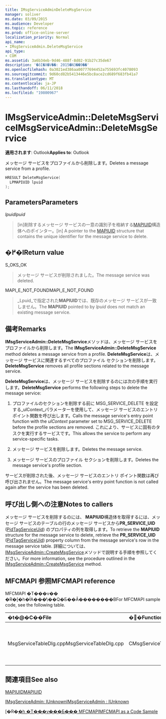```yaml
---
title: IMsgServiceAdminDeleteMsgService
manager: soliver
ms.date: 03/09/2015
ms.audience: Developer
ms.topic: reference
ms.prod: office-online-server
localization_priority: Normal
api_name:
- IMsgServiceAdmin.DeleteMsgService
api_type:
- COM
ms.assetid: 3a6b34eb-9d46-488f-8d02-91b27c35de67
description: '�ŏI�X�V��: 2015�N3��9��'
ms.openlocfilehash: 0a3021ed386aa00777694452a755693fc4078093
ms.sourcegitcommit: 9d60cd82b5413446e5bc8ace2cd689f683fb41a7
ms.translationtype: MT
ms.contentlocale: ja-JP
ms.lasthandoff: 06/11/2018
ms.locfileid: "19800967"
---
```

# <a name="imsgserviceadmindeletemsgservice"></a><span data-ttu-id="20cc8-103">IMsgServiceAdmin::DeleteMsgService</span><span class="sxs-lookup"><span data-stu-id="20cc8-103">IMsgServiceAdmin::DeleteMsgService</span></span>

  
  
<span data-ttu-id="20cc8-104">**適用されます**: Outlook</span><span class="sxs-lookup"><span data-stu-id="20cc8-104">**Applies to**: Outlook</span></span> 
  
<span data-ttu-id="20cc8-105">メッセージ サービスをプロファイルから削除します。</span><span class="sxs-lookup"><span data-stu-id="20cc8-105">Deletes a message service from a profile.</span></span>
  
```cpp
HRESULT DeleteMsgService(
  LPMAPIUID lpuid
);
```

## <a name="parameters"></a><span data-ttu-id="20cc8-106">Parameters</span><span class="sxs-lookup"><span data-stu-id="20cc8-106">Parameters</span></span>

 <span data-ttu-id="20cc8-107">_lpuid_</span><span class="sxs-lookup"><span data-stu-id="20cc8-107">_lpuid_</span></span>
  
> <span data-ttu-id="20cc8-108">[in]削除するメッセージ サービスの一意の識別子を格納する[MAPIUID](mapiuid.md)構造体へのポインター。</span><span class="sxs-lookup"><span data-stu-id="20cc8-108">[in] A pointer to the [MAPIUID](mapiuid.md) structure that contains the unique identifier for the message service to delete.</span></span> 
    
## <a name="return-value"></a><span data-ttu-id="20cc8-109">�߂�l</span><span class="sxs-lookup"><span data-stu-id="20cc8-109">Return value</span></span>

<span data-ttu-id="20cc8-110">S_OK</span><span class="sxs-lookup"><span data-stu-id="20cc8-110">S_OK</span></span> 
  
> <span data-ttu-id="20cc8-111">メッセージ サービスが削除されました。</span><span class="sxs-lookup"><span data-stu-id="20cc8-111">The message service was deleted.</span></span>
    
<span data-ttu-id="20cc8-112">MAPI_E_NOT_FOUND</span><span class="sxs-lookup"><span data-stu-id="20cc8-112">MAPI_E_NOT_FOUND</span></span> 
  
> <span data-ttu-id="20cc8-113">_Lpuid_で指定された**MAPIUID**では、既存のメッセージ サービスが一致しません。</span><span class="sxs-lookup"><span data-stu-id="20cc8-113">The **MAPIUID** pointed to by  _lpuid_ does not match an existing message service.</span></span> 
    
## <a name="remarks"></a><span data-ttu-id="20cc8-114">備考</span><span class="sxs-lookup"><span data-stu-id="20cc8-114">Remarks</span></span>

<span data-ttu-id="20cc8-115">**IMsgServiceAdmin::DeleteMsgService**メソッドは、メッセージ サービスをプロファイルから削除します。</span><span class="sxs-lookup"><span data-stu-id="20cc8-115">The **IMsgServiceAdmin::DeleteMsgService** method deletes a message service from a profile.</span></span> <span data-ttu-id="20cc8-116">**DeleteMsgService**は、メッセージ サービスに関連するすべてのプロファイル セクションを削除します。</span><span class="sxs-lookup"><span data-stu-id="20cc8-116">**DeleteMsgService** removes all profile sections related to the message service.</span></span> 
  
 <span data-ttu-id="20cc8-117">**DeleteMsgService**は、メッセージ サービスを削除するのには次の手順を実行します。</span><span class="sxs-lookup"><span data-stu-id="20cc8-117">**DeleteMsgService** performs the following steps to delete the message service:</span></span> 
  
1. <span data-ttu-id="20cc8-118">プロファイルのセクションを削除する前に MSG_SERVICE_DELETE を設定する_ulContext_パラメーターを使用して、メッセージ サービスのエントリ ポイント関数を呼び出します。</span><span class="sxs-lookup"><span data-stu-id="20cc8-118">Calls the message service's entry point function with the  _ulContext_ parameter set to MSG_SERVICE_DELETE before the profile sections are removed.</span></span> <span data-ttu-id="20cc8-119">これにより、サービスに固有のタスクを実行するサービスです。</span><span class="sxs-lookup"><span data-stu-id="20cc8-119">This allows the service to perform any service-specific tasks.</span></span> 
    
2. <span data-ttu-id="20cc8-120">メッセージ サービスを削除します。</span><span class="sxs-lookup"><span data-stu-id="20cc8-120">Deletes the message service.</span></span>
    
3. <span data-ttu-id="20cc8-121">メッセージ サービスのプロファイル セクションを削除します。</span><span class="sxs-lookup"><span data-stu-id="20cc8-121">Deletes the message service's profile section.</span></span>
    
<span data-ttu-id="20cc8-122">サービスが削除された後、メッセージ サービスのエントリ ポイント関数は再び呼び出されません。</span><span class="sxs-lookup"><span data-stu-id="20cc8-122">The message service's entry point function is not called again after the service has been deleted.</span></span>
  
## <a name="notes-to-callers"></a><span data-ttu-id="20cc8-123">呼び出し側への注意</span><span class="sxs-lookup"><span data-stu-id="20cc8-123">Notes to callers</span></span>

<span data-ttu-id="20cc8-124">メッセージ サービスを削除するのには、 **MAPIUID**構造体を取得するには、メッセージ サービスのテーブルの行のメッセージ サービスから**PR_SERVICE_UID** ([PidTagServiceUid](pidtagserviceuid-canonical-property.md)) のプロパティの列を取得します。</span><span class="sxs-lookup"><span data-stu-id="20cc8-124">To retrieve the **MAPIUID** structure for the message service to delete, retrieve the **PR_SERVICE_UID** ([PidTagServiceUid](pidtagserviceuid-canonical-property.md)) property column from the message service's row in the message service table.</span></span> <span data-ttu-id="20cc8-125">詳細については、 [IMsgServiceAdmin::CreateMsgService](imsgserviceadmin-createmsgservice.md)メソッドで説明する手順を参照してください。</span><span class="sxs-lookup"><span data-stu-id="20cc8-125">For more information, see the procedure outlined in the [IMsgServiceAdmin::CreateMsgService](imsgserviceadmin-createmsgservice.md) method.</span></span> 
  
## <a name="mfcmapi-reference"></a><span data-ttu-id="20cc8-126">MFCMAPI 参照</span><span class="sxs-lookup"><span data-stu-id="20cc8-126">MFCMAPI reference</span></span>

<span data-ttu-id="20cc8-127">MFCMAPI �T���v�� �R�[�h�ł́A���̕\��Q�Ƃ��Ă��������B</span><span class="sxs-lookup"><span data-stu-id="20cc8-127">For MFCMAPI sample code, see the following table.</span></span>
  
|<span data-ttu-id="20cc8-128">**�t�@�C��**</span><span class="sxs-lookup"><span data-stu-id="20cc8-128">**File**</span></span>|<span data-ttu-id="20cc8-129">**�֐�**</span><span class="sxs-lookup"><span data-stu-id="20cc8-129">**Function**</span></span>|<span data-ttu-id="20cc8-130">**�R�����g**</span><span class="sxs-lookup"><span data-stu-id="20cc8-130">**Comment**</span></span>|
|:-----|:-----|:-----|
|<span data-ttu-id="20cc8-131">MsgServiceTableDlg.cpp</span><span class="sxs-lookup"><span data-stu-id="20cc8-131">MsgServiceTableDlg.cpp</span></span>  <br/> |<span data-ttu-id="20cc8-132">CMsgServiceTableDlg::OnDeleteSelectedItem</span><span class="sxs-lookup"><span data-stu-id="20cc8-132">CMsgServiceTableDlg::OnDeleteSelectedItem</span></span>  <br/> |<span data-ttu-id="20cc8-133">MFCMAPI では、 **IMsgServiceAdmin::DeleteMsgService**メソッドを使用して、選択したサービスを削除します。</span><span class="sxs-lookup"><span data-stu-id="20cc8-133">MFCMAPI uses the **IMsgServiceAdmin::DeleteMsgService** method to delete the selected service.</span></span>  <br/> |
   
## <a name="see-also"></a><span data-ttu-id="20cc8-134">関連項目</span><span class="sxs-lookup"><span data-stu-id="20cc8-134">See also</span></span>



[<span data-ttu-id="20cc8-135">MAPIUID</span><span class="sxs-lookup"><span data-stu-id="20cc8-135">MAPIUID</span></span>](mapiuid.md)
  
[<span data-ttu-id="20cc8-136">IMsgServiceAdmin: IUnknown</span><span class="sxs-lookup"><span data-stu-id="20cc8-136">IMsgServiceAdmin : IUnknown</span></span>](imsgserviceadminiunknown.md)


<span data-ttu-id="20cc8-137">[�R�[�h �T���v���Ƃ��� MFCMAPI](mfcmapi-as-a-code-sample.md)</span><span class="sxs-lookup"><span data-stu-id="20cc8-137">[MFCMAPI as a Code Sample](mfcmapi-as-a-code-sample.md)</span></span>

